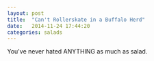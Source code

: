 ```yaml
---
layout: post
title:  "Can't Rollerskate in a Buffalo Herd"
date:   2014-11-24 17:44:20
categories: salads
---
```

You've never hated ANYTHING as much as salad.
